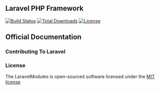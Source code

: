 ## Laravel PHP Framework

[![Build Status](https://travis-ci.org/AlmeidaFogo/LaravelModules.svg)](https://travis-ci.org/AlmeidaFogo)
[![Total Downloads](https://poser.pugx.org/laravel/framework/downloads.svg)](https://packagist.org/packages/laravel/framework)
[![License](https://poser.pugx.org/laravel/framework/license.svg)](https://packagist.org/packages/laravel/framework)


## Official Documentation


### Contributing To Laravel


### License

The LaravelModules is open-sourced software licensed under the [MIT license](http://opensource.org/licenses/MIT)
